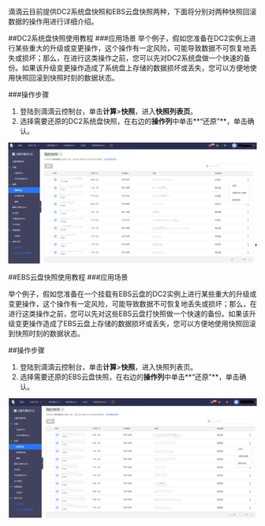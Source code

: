 滴滴云目前提供DC2系统盘快照和EBS云盘快照两种，下面将分别对两种快照回滚数据的操作用进行详细介绍。

##DC2系统盘快照使用教程
###应用场景
举个例子，假如您准备在DC2实例上进行某些重大的升级或变更操作，这个操作有一定风险，可能导致数据不可恢复地丢失或损坏；那么，在进行这类操作之前，您可以先对DC2系统盘做一个快速的备份。如果该升级变更操作造成了系统盘上存储的数据损坏或丢失，您可以方便地使用快照回滚到快照时刻的数据状态。

###操作步骤
1. 登陆到滴滴云控制台，单击**计算**>**快照**，进入**快照列表页**。
2. 选择需要还原的DC2系统盘快照，在右边的**操作列**中单击**“还原”**，单击确认。

![avatar](./picture/2.1.png)

##EBS云盘快照使用教程
###应用场景

举个例子，假如您准备在一个挂载有EBS云盘的DC2实例上进行某些重大的升级或变更操作，这个操作有一定风险，可能导致数据不可恢复地丢失或损坏；那么，在进行这类操作之前，您可以先对这些EBS云盘打快照做一个快速的备份。如果该升级变更操作造成了EBS云盘上存储的数据损坏或丢失，您可以方便地使用快照回滚到快照时刻的数据状态。

##操作步骤
1. 登陆到滴滴云控制台，单击**计算**>**快照**，进入快照列表页。
2. 选择需要还原的EBS云盘快照，在右边的**操作列**中单击**“还原”**，单击确认。

![avatar](./picture/2.3.png)
